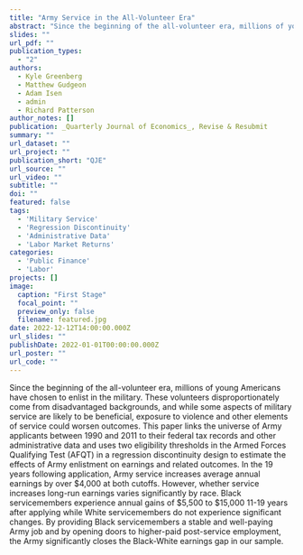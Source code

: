 ```yaml
---
title: "Army Service in the All-Volunteer Era"
abstract: "Since the beginning of the all-volunteer era, millions of young Americans have chosen to enlist in the military. These volunteers disproportionately come from disadvantaged backgrounds, and while some aspects of military service are likely to be beneficial, exposure to violence and other elements of service could worsen outcomes. This paper links the universe of Army applicants between 1990 and 2011 to their federal tax records and other administrative data and uses two eligibility thresholds in the Armed Forces Qualifying Test (AFQT) in a regression discontinuity design to estimate the effects of Army enlistment on earnings and related outcomes. In the 19 years following application, Army service increases average annual earnings by over $4,000 at both cutoffs. However, whether service increases long-run earnings varies significantly by race. Black servicemembers experience annual gains of $5,500 to $15,000 11-19 years after applying while White servicemembers do not experience significant changes. By providing Black servicemembers a stable and well-paying Army job and by opening doors to higher-paid post-service employment, the Army significantly closes the Black-White earnings gap in our sample."
slides: ""
url_pdf: ""
publication_types:
  - "2"
authors:
  - Kyle Greenberg
  - Matthew Gudgeon
  - Adam Isen
  - admin
  - Richard Patterson
author_notes: []
publication: _Quarterly Journal of Economics_, Revise & Resubmit
summary: ""
url_dataset: ""
url_project: ""
publication_short: "QJE"
url_source: ""
url_video: ""
subtitle: ""
doi: ""
featured: false
tags:
  - 'Military Service'
  - 'Regression Discontinuity'
  - 'Administrative Data'
  - 'Labor Market Returns'
categories:
  - 'Public Finance'
  - 'Labor'
projects: []
image:
  caption: "First Stage"
  focal_point: ""
  preview_only: false
  filename: featured.jpg
date: 2022-12-12T14:00:00.000Z
url_slides: ""
publishDate: 2022-01-01T00:00:00.000Z
url_poster: ""
url_code: ""
---
```

Since the beginning of the all-volunteer era, millions of young Americans have chosen to enlist in the military. These volunteers disproportionately come from disadvantaged backgrounds, and while some aspects of military service are likely to be beneficial, exposure to violence and other elements of service could worsen outcomes. This paper links the universe of Army applicants between 1990 and 2011 to their federal tax records and other administrative data and uses two eligibility thresholds in the Armed Forces Qualifying Test (AFQT) in a regression discontinuity design to estimate the effects of Army enlistment on earnings and related outcomes. In the 19 years following application, Army service increases average annual earnings by over $4,000 at both cutoffs. However, whether service increases long-run earnings varies significantly by race. Black servicemembers experience annual gains of $5,500 to $15,000 11-19 years after applying while White servicemembers do not experience significant changes. By providing Black servicemembers a stable and well-paying Army job and by opening doors to higher-paid post-service employment, the Army significantly closes the Black-White earnings gap in our sample.
